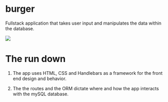 # burger



Fullstack application that takes user input and manipulates the data within the database.

![](assets/images/gb.png)


# The run down

1. The app uses HTML, CSS and Handlebars as a framework for the front end design and behavior.

2. The the routes and the ORM dictate where and how the app interacts with the mySQL database.
